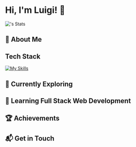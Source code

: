 # Hi, I'm Luigi! 👋

![<luigitarallo>'s Stats](https://github-readme-stats.vercel.app/api?username=<luigitarallo>&theme=vue-dark&show_icons=true&hide_border=true&count_private=true)

## 🚀 About Me

## Tech Stack
[![My Skills](https://skillicons.dev/icons?i=js,html,css,wasm)](https://skillicons.dev)

## 🌱 Currently Exploring

## 🚀 Learning Full Stack Web Development

## 🏆 Achievements

## 📬 Get in Touch
